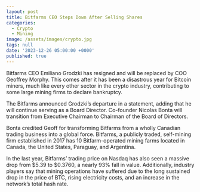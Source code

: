 ```yaml
---
layout: post
title: Bitfarms CEO Steps Down After Selling Shares
categories:
  - Crypto
  - Mining
image: /assets/images/crypto.jpg
tags: null
date: '2023-12-26 05:00:00 +0000'
published: true
---
```

Bitfarms CEO Emiliano Grodzki has resigned and will be replaced by COO Geoffrey Morphy. This comes after it has been a disastrous year for Bitcoin miners, much like every other sector in the crypto industry, contributing to some large mining firms to declare bankruptcy.

The Bitfarms announced Grodzki’s departure in a statement, adding that he will continue serving as a Board Director. Co-founder Nicolas Bonta will transition from Executive Chairman to Chairman of the Board of Directors.

Bonta credited Geoff for transforming Bitfarms from a wholly Canadian trading business into a global force. Bitfarms, a publicly traded, self-mining firm established in 2017 has 10 Bitfarm-operated mining farms located in Canada, the United States, Paraguay, and Argentina.

In the last year, Bitfarms’ trading price on Nasdaq has also seen a massive drop from $5.39 to $0.3760, a nearly 93% fall in value. Additionally, industry players say that mining operations have suffered due to the long sustained drop in the price of BTC, rising electricity costs, and an increase in the network’s total hash rate.
